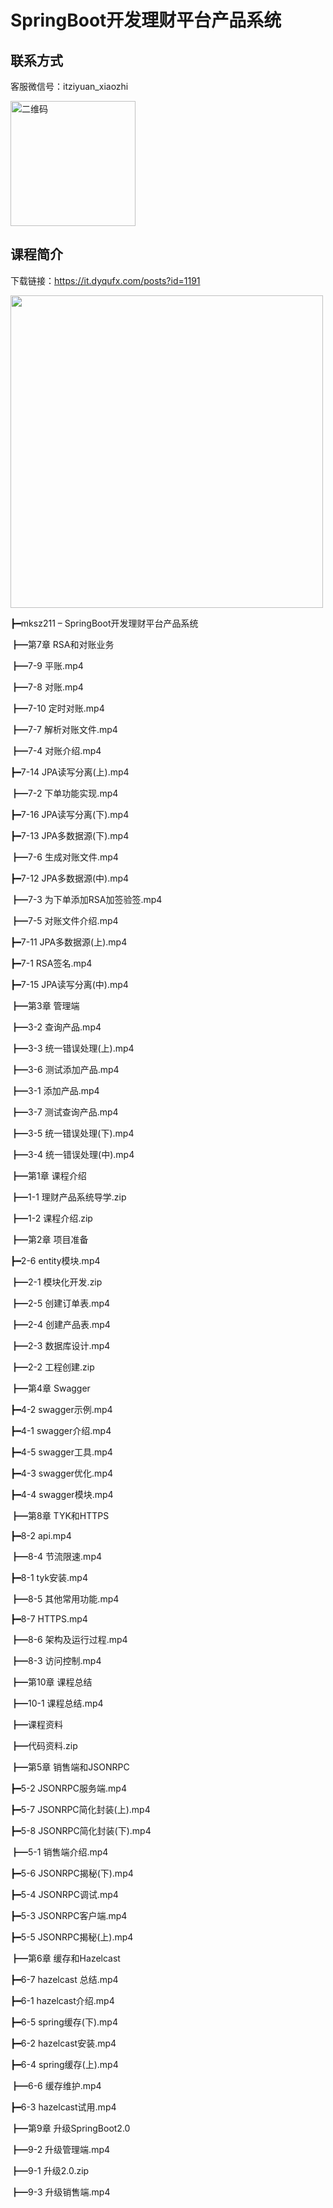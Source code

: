 # SpringBoot开发理财平台产品系统

## 联系方式

客服微信号：itziyuan_xiaozhi

<img src="https://ziyuanyun.oss-cn-guangzhou.aliyuncs.com/common/20240614073449/666b82192834a.jpg" width="200" height="200" alt="二维码">

## 课程简介

下载链接：https://it.dyqufx.com/posts?id=1191

<img src="https://ziyuanyun.oss-cn-guangzhou.aliyuncs.com/yun/20240515153634/66446602c2564.jpg" width="500" alt="">

  ┣━mksz211 &#8211; SpringBoot开发理财平台产品系统

 ┣━第7章 RSA和对账业务

 ┣━7-9 平账.mp4

 ┣━7-8 对账.mp4

 ┣━7-10 定时对账.mp4

 ┣━7-7 解析对账文件.mp4

 ┣━7-4 对账介绍.mp4

 ┣━7-14 JPA读写分离(上).mp4

 ┣━7-2 下单功能实现.mp4

 ┣━7-16 JPA读写分离(下).mp4

 ┣━7-13 JPA多数据源(下).mp4

 ┣━7-6 生成对账文件.mp4

 ┣━7-12 JPA多数据源(中).mp4

 ┣━7-3 为下单添加RSA加签验签.mp4

 ┣━7-5 对账文件介绍.mp4

 ┣━7-11 JPA多数据源(上).mp4

 ┣━7-1 RSA签名.mp4

 ┣━7-15 JPA读写分离(中).mp4

 ┣━第3章 管理端

 ┣━3-2 查询产品.mp4

 ┣━3-3 统一错误处理(上).mp4

 ┣━3-6 测试添加产品.mp4

 ┣━3-1 添加产品.mp4

 ┣━3-7 测试查询产品.mp4

 ┣━3-5 统一错误处理(下).mp4

 ┣━3-4 统一错误处理(中).mp4

 ┣━第1章 课程介绍

 ┣━1-1 理财产品系统导学.zip

 ┣━1-2 课程介绍.zip

 ┣━第2章 项目准备

 ┣━2-6 entity模块.mp4

 ┣━2-1 模块化开发.zip

 ┣━2-5 创建订单表.mp4

 ┣━2-4 创建产品表.mp4

 ┣━2-3 数据库设计.mp4

 ┣━2-2 工程创建.zip

 ┣━第4章 Swagger

 ┣━4-2 swagger示例.mp4

 ┣━4-1 swagger介绍.mp4

 ┣━4-5 swagger工具.mp4

 ┣━4-3 swagger优化.mp4

 ┣━4-4 swagger模块.mp4

 ┣━第8章 TYK和HTTPS

 ┣━8-2 api.mp4

 ┣━8-4 节流限速.mp4

 ┣━8-1 tyk安装.mp4

 ┣━8-5 其他常用功能.mp4

 ┣━8-7 HTTPS.mp4

 ┣━8-6 架构及运行过程.mp4

 ┣━8-3 访问控制.mp4

 ┣━第10章 课程总结

 ┣━10-1 课程总结.mp4

 ┣━课程资料

 ┣━代码资料.zip

 ┣━第5章 销售端和JSONRPC

 ┣━5-2 JSONRPC服务端.mp4

 ┣━5-7 JSONRPC简化封装(上).mp4

 ┣━5-8 JSONRPC简化封装(下).mp4

 ┣━5-1 销售端介绍.mp4

 ┣━5-6 JSONRPC揭秘(下).mp4

 ┣━5-4 JSONRPC调试.mp4

 ┣━5-3 JSONRPC客户端.mp4

 ┣━5-5 JSONRPC揭秘(上).mp4

 ┣━第6章 缓存和Hazelcast

 ┣━6-7 hazelcast 总结.mp4

 ┣━6-1 hazelcast介绍.mp4

 ┣━6-5 spring缓存(下).mp4

 ┣━6-2 hazelcast安装.mp4

 ┣━6-4 spring缓存(上).mp4

 ┣━6-6 缓存维护.mp4

 ┣━6-3 hazelcast试用.mp4

 ┣━第9章 升级SpringBoot2.0

 ┣━9-2 升级管理端.mp4

 ┣━9-1 升级2.0.zip

 ┣━9-3 升级销售端.mp4

  